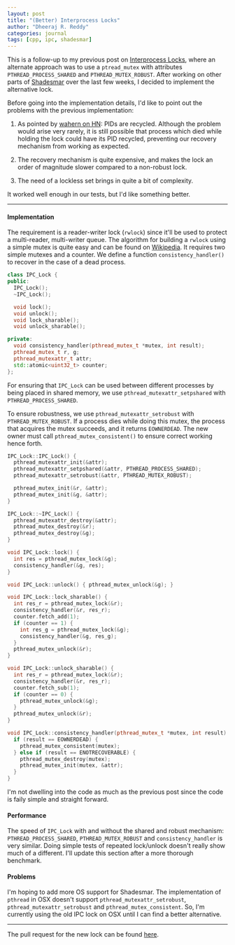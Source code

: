 ```yaml
---
layout: post
title: "(Better) Interprocess Locks"
author: "Dheeraj R. Reddy"
categories: journal
tags: [cpp, ipc, shadesmar]
---
```


This is a follow-up to my previous post on 
[Interprocess Locks](https://squadrick.github.io/journal/ipc-locks.html), 
where an alternate approach was to use a `ptread_mutex` with attributes 
`PTHREAD_PROCESS_SHARED` and `PTHREAD_MUTEX_ROBUST`. After working on other
parts of [Shadesmar](https://github.com/Squadrick/shadesmar) over the last
few weeks, I decided to implement the alternative lock.

Before going into the implementation details, I'd like to point out the 
problems with the previous implementation:

1. As pointed by [wahern on HN](https://news.ycombinator.com/item?id=21402988): 
   PIDs are recycled. Although the problem would arise very rarely, it 
   is still possible that process which died while holding the lock could
   have its PID recycled, preventing our recovery mechanism from working
   as expected.

2. The recovery mechanism is quite expensive, and makes the lock an order of
   magnitude slower compared to a non-robust lock.

3. The need of a lockless set brings in quite a bit of complexity.

It worked well enough in our tests, but I'd like something better. 

---

#### Implementation

The requirement is a reader-writer lock (`rwlock`) since it'll be used 
to protect a multi-reader, multi-writer queue. The algorithm for building 
a `rwlock` using a simple mutex is quite easy and can be found on 
[Wikipedia](https://en.wikipedia.org/wiki/Readers%E2%80%93writer_lock). 
It requires two simple mutexes and a counter. We define a function 
`consistency_handler()` to recover in the case of a dead process. 

```c++
class IPC_Lock {
public:
  IPC_Lock();
  ~IPC_Lock();

  void lock();
  void unlock();
  void lock_sharable();
  void unlock_sharable();

private:
  void consistency_handler(pthread_mutex_t *mutex, int result);
  pthread_mutex_t r, g;
  pthread_mutexattr_t attr;
  std::atomic<uint32_t> counter;
};
```

For ensuring that `IPC_Lock` can be used between different processes by
being placed in shared memory, we use `pthread_mutexattr_setpshared` 
with `PTHREAD_PROCESS_SHARED`.

To ensure robustness, we use `pthread_mutexattr_setrobust` with 
`PTHREAD_MUTEX_ROBUST`. If a process dies while doing this mutex, the 
process that acquires the mutex succeeds, and it returns `EOWNERDEAD`. 
The new owner must call `pthread_mutex_consistent()` to ensure correct
working hence forth. 

```c++
IPC_Lock::IPC_Lock() {
  pthread_mutexattr_init(&attr);
  pthread_mutexattr_setpshared(&attr, PTHREAD_PROCESS_SHARED);
  pthread_mutexattr_setrobust(&attr, PTHREAD_MUTEX_ROBUST);

  pthread_mutex_init(&r, &attr);
  pthread_mutex_init(&g, &attr);
}

IPC_Lock::~IPC_Lock() {
  pthread_mutexattr_destroy(&attr);
  pthread_mutex_destroy(&r);
  pthread_mutex_destroy(&g);
}

void IPC_Lock::lock() {
  int res = pthread_mutex_lock(&g);
  consistency_handler(&g, res);
}

void IPC_Lock::unlock() { pthread_mutex_unlock(&g); }

void IPC_Lock::lock_sharable() {
  int res_r = pthread_mutex_lock(&r);
  consistency_handler(&r, res_r);
  counter.fetch_add(1);
  if (counter == 1) {
    int res_g = pthread_mutex_lock(&g);
    consistency_handler(&g, res_g);
  }
  pthread_mutex_unlock(&r);
}

void IPC_Lock::unlock_sharable() {
  int res_r = pthread_mutex_lock(&r);
  consistency_handler(&r, res_r);
  counter.fetch_sub(1);
  if (counter == 0) {
    pthread_mutex_unlock(&g);
  }
  pthread_mutex_unlock(&r);
}

void IPC_Lock::consistency_handler(pthread_mutex_t *mutex, int result) {
  if (result == EOWNERDEAD) {
    pthread_mutex_consistent(mutex);
  } else if (result == ENOTRECOVERABLE) {
    pthread_mutex_destroy(mutex);
    pthread_mutex_init(mutex, &attr);
  }
}
```

I'm not dwelling into the code as much as the previous post since the 
code is faily simple and straight forward.

#### Performance 

The speed of `IPC_Lock` with and without the shared and robust mechanism: 
`PTHREAD_PROCESS_SHARED`, `PTHREAD_MUTEX_ROBUST` and `consistency_handler`
is very similar. Doing simple tests of repeated lock/unlock doesn't really 
show much of a different. I'll update this section after a more thorough
benchmark.

#### Problems

I'm hoping to add more OS support for Shadesmar. The implementation of 
`pthread` in OSX doesn't support `pthread_mutexattr_setrobust`, 
`pthread_mutexattr_setrobust` and `pthread_mutex_consistent`. So, I'm 
currently using the old IPC lock on OSX until I can find a better alternative. 

---

The pull request for the new lock can be found 
[here](https://github.com/Squadrick/shadesmar/pull/7).
